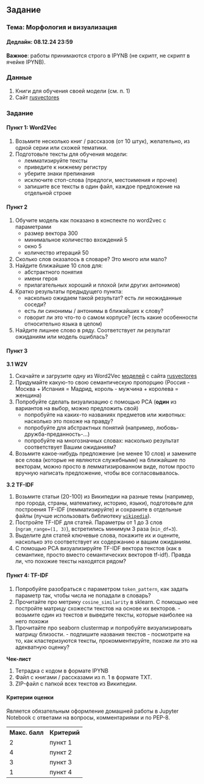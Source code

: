 ## Задание

### **Тема: Морфология и визуализация**

#### **Дедлайн**: 08.12.24 23:59

**Важное**: работы принимаются строго в IPYNB (не скрипт, не скрипт в ячейке IPYNB).

### Данные
1. Книги для обучения своей модели (см. п. 1)
2. Сайт [rusvectores](http://vectors.nlpl.eu/)

### Задание
#### Пункт 1: Word2Vec
1. Возьмите несколько книг / рассказов (от 10 штук), желательно, из одной серии или схожей тематики. 
2. Подготовьте тексты для обучения модели:
    - лемматизируйте тексты
    - приведите к нижнему регистру
    - уберите знаки препинания
    - исключите стоп-слова (предлоги, местоимения и прочее)
    - запишите все тексты в один файл, каждое предложение на отдельной строке

#### Пункт 2
1. Обучите модель как показано в конспекте по word2vec с параметрами
      - размер вектора 300
      - минимальное количество вхождений 5
      - окно 5
      - количество итераций 50
2. Сколько слов оказалось в словаре? Это много или мало? 
3. Найдите ближайшие 10 слов для:
      - абстрактного понятия
      - имени героя
      - прилагательных хороший и плохой (или других антонимов)
4. Кратко результаты предыдущего пункта: 
      - насколько ожидаем такой результат? есть ли неожиданные соседи?
      - есть ли синонимы / антонимы в ближайших к слову?
      - говорит ли это что-то о самом корпусе? (есть какие особенности относительно языка в целом)
5. Найдите лишнее слово в ряду. Соответствует ли результат ожиданиям или модель ошиблась?

#### Пункт 3
**3.1 W2V**
1. Скачайте и загрузите одну из Word2Vec [моделей](http://vectors.nlpl.eu/repository/) с сайта [rusvectores](http://vectors.nlpl.eu/)
2. Придумайте какую-то свою семантическую пропорцию (Россия - Москва + Испания = Мадрид, король - мужчина + королева = женщина)
3. Попробуйте сделать визуализацию с помощью PCA (**один** из вариантов на выбор, можно предложить свой)
      - попробуйте на каких-то названиях предметов или животных: насколько это похоже на правду? 
      - попробуйте для абстрактных понятий (например, любовь-дружба-преданность-...)
      - попробуйте на многозначных словах: насколько результат соответствует Вашим ожиданиям?
4. Возьмите какое-нибудь предложение (не менее 10 слов) и замените все слова (которые не являются служебными) на ближайшие по векторам, можно просто в лемматизированном виде, потом просто вручную написать предложение, чтобы все согласовывалось.

**3.2 TF-IDF**
1. Возьмите статьи (20-100) из Википедии на разные темы (например, про города, страны, математику, историю, языки), подготовьте для построения TF-IDF (лемматизируйте) и сохраните в отдельные файлы (лучше использовать библиотеку [`wikipedia`](https://wikipedia.readthedocs.io/en/latest/)).
2. Постройте TF-IDF для статей. Параметры от 1 до 3 слов (`ngram_range=(1, 3)`), встретились минимум 3 раза (`min_df=3`).
3. Выделите для статей ключевые слова, покажите их и оцените, насколько это соответствует их содержанию и вашим ожиданиям.
4. С помощью PCA визуализируйте TF-IDF вектора текстов (как в семантике, просто вместо семантических векторов tf-idf). Правда ли, что похожие тексты находятся рядом?

#### Пункт 4: TF-IDF
1. Попробуйте разобраться с параметром `token_pattern`, как задать параметр так, чтобы числа не попадали в словарь?
2. Прочитайте про метрику `cosine_similarity` в sklearn. С помощью нее постройте матрицу схожести текстов на основе их векторов.
        - возьмите один из текстов и выведите тексты, которые наиболее на него похожи
3. Прочитайте про seaborn clustermap и попробуйте визуализировать матрицу близости.
        - подпишите названия текстов
        - посмотрите на то, как кластеризуются тексты, прокомментируйте, похоже ли это на адекватную оценку?

**Чек-лист**
1. Тетрадка с кодом в формате IPYNB
2. Файл с книгами / рассказами из п. 1 в формате TXT.
3. ZIP-файл с папкой всех текстов из Википедии.

#### Критерии оценки
Является обязательным оформление домашней работы в Jupyter Notebook с ответами на вопросы, комментариями и по PEP-8.
<table>
    <tr><th>Макс. балл</th><th>Критерий</th></tr>
    <tr><td>2</td><td>пункт 1</td></tr>    
    <tr><td>4</td><td>пункт 2</td></tr> 
    <tr><td>3</td><td>пункт 3</td></tr> 
    <tr><td>1</td><td>пункт 4</td></tr>  
</table>
